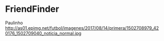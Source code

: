 # FriendFinder

Paulinho
http://as01.epimg.net/futbol/imagenes/2017/08/14/primera/1502708979_420176_1502709040_noticia_normal.jpg